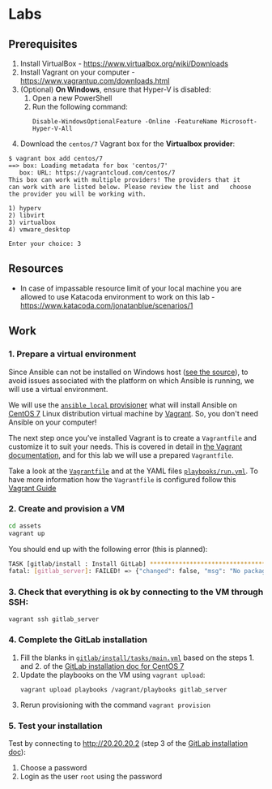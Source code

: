 # Labs

## Prerequisites
  
1. Install VirtualBox - https://www.virtualbox.org/wiki/Downloads
2. Install Vagrant on your computer - https://www.vagrantup.com/downloads.html
3. (Optional) **On Windows**, ensure that Hyper-V is disabled:
   1. Open a new PowerShell
   2. Run the following command:   
      ```
      Disable-WindowsOptionalFeature -Online -FeatureName Microsoft-Hyper-V-All
      ```
4. Download the `centos/7` Vagrant box for the **Virtualbox provider**:

  ```
  $ vagrant box add centos/7
  ==> box: Loading metadata for box 'centos/7'
     box: URL: https://vagrantcloud.com/centos/7
  This box can work with multiple providers! The providers that it
  can work with are listed below. Please review the list and   choose
  the provider you will be working with.

  1) hyperv
  2) libvirt
  3) virtualbox
  4) vmware_desktop

  Enter your choice: 3
  ```

## Resources

- In case of impassable resource limit of your local machine you are allowed to use Katacoda environment to work on this lab -  https://www.katacoda.com/jonatanblue/scenarios/1

## Work

### 1. Prepare a virtual environment

Since Ansible can not be installed on Windows host ([see the source](https://docs.ansible.com/ansible/latest/installation_guide/intro_installation.html#control-node-requirements)), to avoid issues associated with the platform on which Ansible is running, we will use a virtual environment.

We will use the [`ansible_local` provisioner](https://www.vagrantup.com/docs/provisioning/ansible_local.html) what will install Ansible on [CentOS 7](https://www.centos.org/) Linux distribution virtual machine by [Vagrant](https://www.vagrantup.com/). So, you don't need Ansible on your computer!

The next step once you’ve installed Vagrant is to create a `Vagrantfile` and customize it to suit your needs. This is covered in detail in [the Vagrant documentation](https://www.vagrantup.com/docs/), and for this lab we will use a prepared `Vagrantfile`.

Take a look at the [`Vagrantfile`](assets/Vagrantfile) and at the YAML files [`playbooks/run.yml`](../assets/lab-8-ansible/playbooks/run.yml). To have more information how the `Vagrantfile` is configured follow this [Vagrant Guide](https://docs.ansible.com/ansible/latest/scenario_guides/guide_vagrant.html)

### 2. Create and provision a VM

```bash
cd assets
vagrant up
```

You should end up with the following error (this is planned): 
 
```bash
TASK [gitlab/install : Install GitLab] *****************************************
fatal: [gitlab_server]: FAILED! => {"changed": false, "msg": "No package matching 'gitlab-ee' found available, installed or updated", "rc": 126, "results": ["No package matching 'gitlab-ee' found available, installed or updated"]}
```

### 3. Check that everything is ok by connecting to the VM through SSH:

```bash
vagrant ssh gitlab_server
```

### 4. Complete the GitLab installation

   1. Fill the blanks in [`gitlab/install/tasks/main.yml`](assets/playbooks/roles/gitlab/install/tasks/main.yml) based on the steps 1. and 2. of the [GitLab installation doc for CentOS 7](https://about.gitlab.com/install/#centos-7)
   2. Update the playbooks on the VM using `vagrant upload`:
      ```
      vagrant upload playbooks /vagrant/playbooks gitlab_server
      ```
   3. Rerun provisioning with the command `vagrant provision`

### 5. Test your installation 

Test by connecting to http://20.20.20.2 (step 3 of the [GitLab installation doc](https://about.gitlab.com/install/#centos-7)):

   1. Choose a password
   2. Login as the user `root` using the password
